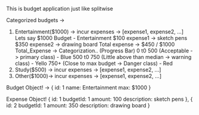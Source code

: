 This is budget application just like splitwise

Categorized budgets ->
1. Entertainment($1000) -> incur expenses -> [expense1, expense2, ...]
    Lets say $1000 Budget - Entertainment
        $100 expense1 -> sketch pens
        $350 expense2 -> drawing board
    Total expense -> $450 / $1000
    Total_Expense -> Categorization.. (Progress Bar)
        0 t0 500 (Acceptable -> primary class) - Blue
        500 t0 750 (Little above than median -> warning class) - Yello
        750+ (Close to max budget -> Danger class) - Red
2. Study($500) -> incur expenses -> [expense1, expense2, ...]
3. Other($1000)-> incur expenses -> [expense1, expense2, ...]

Budget Object! ->
{
    id: 1
    name: Entertainment
    max: $1000
}

Expense Object!
{
    id: 1
    budgetId: 1
    amount: 100
    description: sketch pens
},
{
    id: 2
    budgetId: 1
    amount: 350
    description: drawing board
}